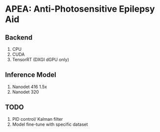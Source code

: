 # APEA: Anti-Photosensitive Epilepsy Aid  
## Backend
  1. CPU
  2. CUDA
  3. TensorRT (DXGI dGPU only)
## Inference Model
  1. Nanodet 416 1.5x
  2. Nanodet 320
## TODO
  1. PID control/ Kalman filter
  2. Model fine-tune with specific dataset
